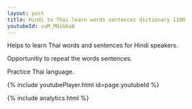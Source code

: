 ```yaml
---
layout: post
title: Hindi to Thai learn words sentences dictionary 1100 
youtubeId: suM_MQiG6a8
---
```

 
 
Helps to learn Thai words and sentences for Hindi speakers.

Opportunitiy to repeat the words sentences. 

Practice Thai language. 
 
{% include youtubePlayer.html id=page.youtubeId %}
 
 
{% include analytics.html %}